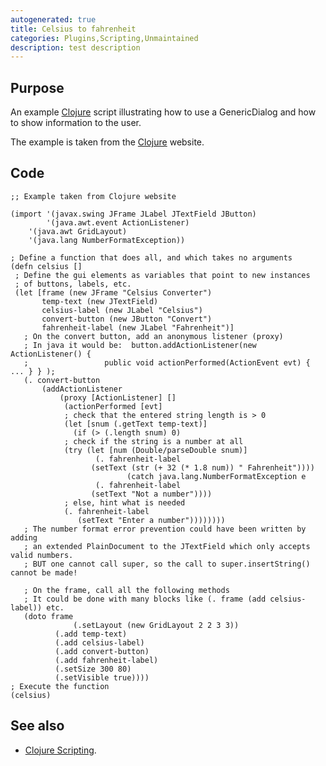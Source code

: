 ```yaml
---
autogenerated: true
title: Celsius to fahrenheit
categories: Plugins,Scripting,Unmaintained
description: test description
---
```


Purpose
-------

An example [Clojure](/scripting/clojure) script illustrating how to use a GenericDialog and how to show information to the user.

The example is taken from the [Clojure](http://clojure.org) website.

Code
----

    ;; Example taken from Clojure website

    (import '(javax.swing JFrame JLabel JTextField JButton)
            '(java.awt.event ActionListener)
        '(java.awt GridLayout)
        '(java.lang NumberFormatException))

    ; Define a function that does all, and which takes no arguments
    (defn celsius []
     ; Define the gui elements as variables that point to new instances
     ; of buttons, labels, etc.
     (let [frame (new JFrame "Celsius Converter")
           temp-text (new JTextField)
           celsius-label (new JLabel "Celsius")
           convert-button (new JButton "Convert")
           fahrenheit-label (new JLabel "Fahrenheit")]
       ; On the convert button, add an anonymous listener (proxy)
       ; In java it would be:  button.addActionListener(new ActionListener() {
       ;                 public void actionPerformed(ActionEvent evt) { ... } } );
       (. convert-button
           (addActionListener
               (proxy [ActionListener] []
                (actionPerformed [evt]
                ; check that the entered string length is > 0
                (let [snum (.getText temp-text)]
                  (if (> (.length snum) 0)
                ; check if the string is a number at all
                (try (let [num (Double/parseDouble snum)]
                       (. fahrenheit-label
                      (setText (str (+ 32 (* 1.8 num)) " Fahrenheit"))))
                              (catch java.lang.NumberFormatException e
                       (. fahrenheit-label
                      (setText "Not a number"))))
                ; else, hint what is needed
                (. fahrenheit-label
                   (setText "Enter a number"))))))))
       ; The number format error prevention could have been written by adding
       ; an extended PlainDocument to the JTextField which only accepts valid numbers.
       ; BUT one cannot call super, so the call to super.insertString() cannot be made!

       ; On the frame, call all the following methods
       ; It could be done with many blocks like (. frame (add celsius-label)) etc.
       (doto frame
                  (.setLayout (new GridLayout 2 2 3 3))
              (.add temp-text)
              (.add celsius-label)
              (.add convert-button)
              (.add fahrenheit-label)
              (.setSize 300 80)
              (.setVisible true))))
    ; Execute the function
    (celsius)

See also
--------

-   [Clojure Scripting](/scripting/clojure).

  

